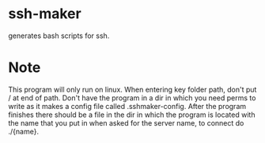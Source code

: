 # ssh-maker
generates bash scripts for ssh.

# Note
This program will only run on linux.
When entering key folder path, don't put / at end of path.
Don't have the program in a dir in which you need perms to write as it makes a config file called .sshmaker-config. 
After the program finishes there should be a file in the dir in which the program is located with the name that you put in when asked for the server name, to connect do ./{name}.
